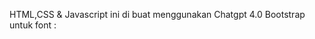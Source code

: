 HTML,CSS & Javascript ini di buat menggunakan Chatgpt 4.0
Bootstrap
untuk font :
<link rel="preconnect" href="https://fonts.googleapis.com">
<link rel="preconnect" href="https://fonts.gstatic.com" crossorigin>
<link href="https://fonts.googleapis.com/css2?family=Inter:ital,opsz,wght@0,14..32,100..900;1,14..32,100..900&family=Montserrat:ital,wght@0,100..900;1,100..900&display=swap" rel="stylesheet">
